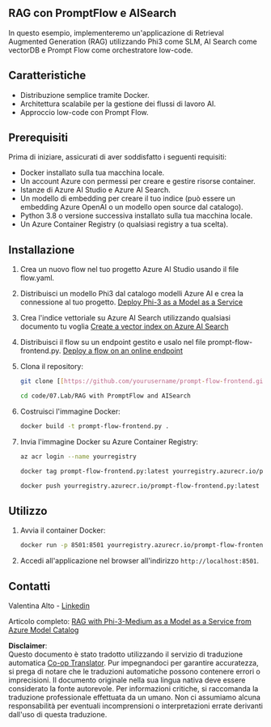<!--
CO_OP_TRANSLATOR_METADATA:
{
  "original_hash": "8ec74e4a49934dad78bc52dcb898359c",
  "translation_date": "2025-05-09T05:12:11+00:00",
  "source_file": "code/07.Lab/RAG_with_PromptFlow_and_AISearch/README.md",
  "language_code": "it"
}
-->
## RAG con PromptFlow e AISearch

In questo esempio, implementeremo un'applicazione di Retrieval Augmented Generation (RAG) utilizzando Phi3 come SLM, AI Search come vectorDB e Prompt Flow come orchestratore low-code.

## Caratteristiche

- Distribuzione semplice tramite Docker.
- Architettura scalabile per la gestione dei flussi di lavoro AI.
- Approccio low-code con Prompt Flow.

## Prerequisiti

Prima di iniziare, assicurati di aver soddisfatto i seguenti requisiti:

- Docker installato sulla tua macchina locale.
- Un account Azure con permessi per creare e gestire risorse container.
- Istanze di Azure AI Studio e Azure AI Search.
- Un modello di embedding per creare il tuo indice (può essere un embedding Azure OpenAI o un modello open source dal catalogo).
- Python 3.8 o versione successiva installato sulla tua macchina locale.
- Un Azure Container Registry (o qualsiasi registry a tua scelta).

## Installazione

1. Crea un nuovo flow nel tuo progetto Azure AI Studio usando il file flow.yaml.
2. Distribuisci un modello Phi3 dal catalogo modelli Azure AI e crea la connessione al tuo progetto. [Deploy Phi-3 as a Model as a Service](https://learn.microsoft.com/azure/machine-learning/how-to-deploy-models-phi-3?view=azureml-api-2&tabs=phi-3-mini)
3. Crea l'indice vettoriale su Azure AI Search utilizzando qualsiasi documento tu voglia [Create a vector index on Azure AI Search](https://learn.microsoft.com/azure/search/search-how-to-create-search-index?tabs=portal)
4. Distribuisci il flow su un endpoint gestito e usalo nel file prompt-flow-frontend.py. [Deploy a flow on an online endpoint](https://learn.microsoft.com/azure/ai-studio/how-to/flow-deploy)
5. Clona il repository:

    ```sh
    git clone [[https://github.com/yourusername/prompt-flow-frontend.git](https://github.com/microsoft/Phi-3CookBook.git)](https://github.com/microsoft/Phi-3CookBook.git)
    
    cd code/07.Lab/RAG with PromptFlow and AISearch
    ```

6. Costruisci l'immagine Docker:

    ```sh
    docker build -t prompt-flow-frontend.py .
    ```

7. Invia l'immagine Docker su Azure Container Registry:

    ```sh
    az acr login --name yourregistry
    
    docker tag prompt-flow-frontend.py:latest yourregistry.azurecr.io/prompt-flow-frontend.py:latest
    
    docker push yourregistry.azurecr.io/prompt-flow-frontend.py:latest
    ```

## Utilizzo

1. Avvia il container Docker:

    ```sh
    docker run -p 8501:8501 yourregistry.azurecr.io/prompt-flow-frontend.py:latest
    ```

2. Accedi all'applicazione nel browser all'indirizzo `http://localhost:8501`.

## Contatti

Valentina Alto - [Linkedin](https://www.linkedin.com/in/valentina-alto-6a0590148/)

Articolo completo: [RAG with Phi-3-Medium as a Model as a Service from Azure Model Catalog](https://medium.com/@valentinaalto/rag-with-phi-3-medium-as-a-model-as-a-service-from-azure-model-catalog-62e1411948f3)

**Disclaimer**:  
Questo documento è stato tradotto utilizzando il servizio di traduzione automatica [Co-op Translator](https://github.com/Azure/co-op-translator). Pur impegnandoci per garantire accuratezza, si prega di notare che le traduzioni automatiche possono contenere errori o imprecisioni. Il documento originale nella sua lingua nativa deve essere considerato la fonte autorevole. Per informazioni critiche, si raccomanda la traduzione professionale effettuata da un umano. Non ci assumiamo alcuna responsabilità per eventuali incomprensioni o interpretazioni errate derivanti dall'uso di questa traduzione.